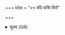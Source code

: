 +++
title = "०५ यदि वासि तिरो"

+++
<details><summary>मूलम् (GR)</summary>

यदि वासि तिरो जनं  
यदि वा नद्यस् तिरः ।  
इयं त्वा मह्यम् ओषधिर्  
अङ्केनेव न्य् आ नयात् ॥
</details>
